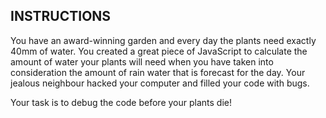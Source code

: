 ## INSTRUCTIONS

You have an award-winning garden and every day the plants need exactly 40mm of water. 
You created a great piece of JavaScript to calculate the amount of water your plants will need when you have taken into consideration the amount of rain water that is forecast for the day. 
Your jealous neighbour hacked your computer and filled your code with bugs.

Your task is to debug the code before your plants die!